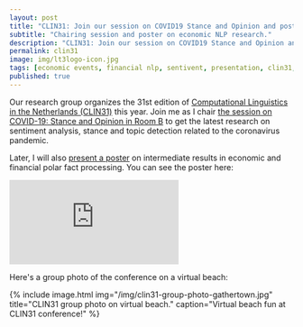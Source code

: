 ```yaml
---
layout: post
title: "CLIN31: Join our session on COVID19 Stance and Opinion and poster on financial polar facts."
subtitle: "Chairing session and poster on economic NLP research."
description: "CLIN31: Join our session on COVID19 Stance and Opinion and poster on financial polar facts."
permalink: clin31
image: img/lt3logo-icon.jpg
tags: [economic events, financial nlp, sentivent, presentation, clin31, research, machine learning]
published: true
---
```


Our research group organizes the 31st edition of [Computational Linguistics in the Netherlands (CLIN31)](https://www.clin31.ugent.be/) this year.
Join me as I chair [the session on COVID-19: Stance and Opinion in Room B](https://www.clin31.ugent.be/programme/#oral-session-1) to get the latest research on sentiment analysis, stance and topic detection related to the coronavirus pandemic.

Later, I will also [present a poster](https://www.clin31.ugent.be/programme/#poster-session-2) on intermediate results in economic and financial polar fact processing. You can see the poster here:

<embed src="https://jacobsgill.es/download/clin31-gilles-jacobs-2021-poster-sentivent-fine-grained implicit sentiment processing of polar economic events.pdf" type="application/pdf" />

Here's a group photo of the conference on a virtual beach:

{% include image.html
            img="/img/clin31-group-photo-gathertown.jpg"
            title="CLIN31 group photo on virtual beach."
            caption="Virtual beach fun at CLIN31 conference!" %}

